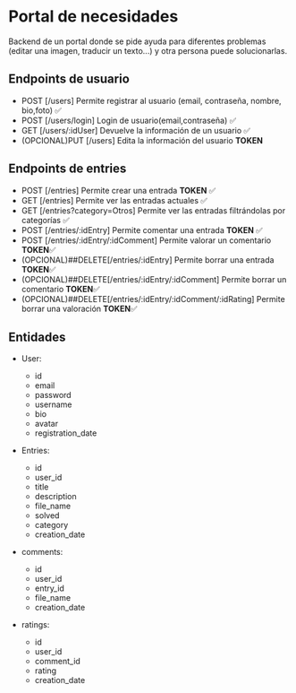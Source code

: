 # Portal de necesidades

Backend de un portal donde se pide ayuda para diferentes problemas (editar una imagen, traducir un texto...) y otra persona puede solucionarlas.

## Endpoints de usuario

- POST [/users] Permite registrar al usuario (email, contraseña, nombre, bio,foto) ✅
- POST [/users/login] Login de usuario(email,contraseña) ✅
- GET [/users/:idUser] Devuelve la información de un usuario ✅
- (OPCIONAL)PUT [/users] Edita la información del usuario **TOKEN**

## Endpoints de entries

- POST [/entries] Permite crear una entrada **TOKEN** ✅
- GET [/entries] Permite ver las entradas actuales ✅
- GET [/entries?category=Otros] Permite ver las entradas filtrándolas por categorías ✅
- POST [/entries/:idEntry] Permite comentar una entrada **TOKEN** ✅
- POST [/entries/:idEntry/:idComment] Permite valorar un comentario **TOKEN**✅
- (OPCIONAL)##DELETE[/entries/:idEntry] Permite borrar una entrada **TOKEN**✅
- (OPCIONAL)##DELETE[/entries/:idEntry/:idComment] Permite borrar un comentario **TOKEN**✅
- (OPCIONAL)##DELETE[/entries/:idEntry/:idComment/:idRating] Permite borrar una valoración **TOKEN**✅

## Entidades

- User:

  - id
  - email
  - password
  - username
  - bio
  - avatar
  - registration_date

- Entries:

  - id
  - user_id
  - title
  - description
  - file_name
  - solved
  - category
  - creation_date

- comments:

  - id
  - user_id
  - entry_id
  - file_name
  - creation_date

- ratings:

  - id
  - user_id
  - comment_id
  - rating
  - creation_date
